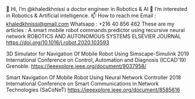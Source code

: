 👋 Hi, I’m @khaledkhnissi a doctor engineer in Robotics & AI
👀 I’m interested in Robotics & Artificial intelligence.
📫 How to reach me Email : khaledkhnissi@gmail.com Whatsapp : +216 40 856 462
These are my articles :
A smart mobile robot commands predictor using recursive neural network ROBOTICS AND AUTONOMOUS SYSTEMS ELSEVIER JOURNAL https://doi.org/10.1016/j.robot.2020.103593

3D Simulator for Navigation Of Mobile Robot Using Simscape-Simulink 2019 International Conference on Control, Automation and Diagnosis (ICCAD’19) Grenoble. https://ieeexplore.ieee.org/document/9037958/

Smart Navigation Of Mobile Robot Using Neural Network Controller 2018 International Conference on Smart Communications in Network Technologies (SaCoNeT) https://ieeexplore.ieee.org/document/8585616
